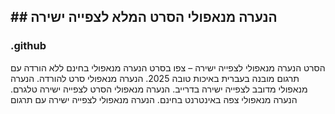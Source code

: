 ## ## הנערה מנאפולי הסרט המלא לצפייה ישירה

### .github

הסרט הנערה מנאפולי לצפייה ישירה – צפו בסרט הנערה מנאפולי בחינם ללא הורדה עם תרגום מובנה בעברית באיכות טובה 2025. הנערה מנאפולי סרט להורדה. הנערה מנאפולי מדובב לצפייה ישירה בדרייב. הנערה מנאפולי הסרט לצפייה ישירה טלגרם. הנערה מנאפולי צפה באינטרנט בחינם. הנערה מנאפולי לצפייה ישירה עם תרגום
